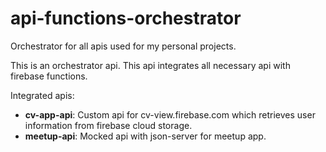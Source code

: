 # api-functions-orchestrator
Orchestrator for all apis used for my personal projects.

This is an orchestrator api. This api integrates all necessary api with firebase functions.

Integrated apis:
 - **cv-app-api**: Custom api for cv-view.firebase.com which retrieves user information from firebase cloud storage.
 - **meetup-api**: Mocked api with json-server for meetup app.
